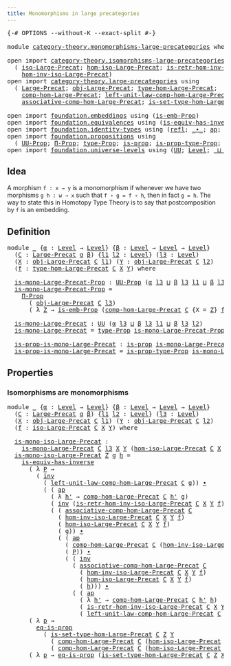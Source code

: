 ```yaml
---
title: Monomorphisms in large precategories
---
```


<pre class="Agda"><a id="62" class="Symbol">{-#</a> <a id="66" class="Keyword">OPTIONS</a> <a id="74" class="Pragma">--without-K</a> <a id="86" class="Pragma">--exact-split</a> <a id="100" class="Symbol">#-}</a>

<a id="105" class="Keyword">module</a> <a id="112" href="category-theory.monomorphisms-large-precategories.html" class="Module">category-theory.monomorphisms-large-precategories</a> <a id="162" class="Keyword">where</a>

<a id="169" class="Keyword">open</a> <a id="174" class="Keyword">import</a> <a id="181" href="category-theory.isomorphisms-large-precategories.html" class="Module">category-theory.isomorphisms-large-precategories</a> <a id="230" class="Keyword">using</a>
  <a id="238" class="Symbol">(</a> <a id="240" href="category-theory.isomorphisms-large-precategories.html#1884" class="Function">iso-Large-Precat</a><a id="256" class="Symbol">;</a> <a id="258" href="category-theory.isomorphisms-large-precategories.html#2030" class="Function">hom-iso-Large-Precat</a><a id="278" class="Symbol">;</a> <a id="280" href="category-theory.isomorphisms-large-precategories.html#2657" class="Function">is-retr-hom-inv-iso-Large-Precat</a><a id="312" class="Symbol">;</a>
    <a id="318" href="category-theory.isomorphisms-large-precategories.html#2285" class="Function">hom-inv-iso-Large-Precat</a><a id="342" class="Symbol">)</a>
<a id="344" class="Keyword">open</a> <a id="349" class="Keyword">import</a> <a id="356" href="category-theory.large-precategories.html" class="Module">category-theory.large-precategories</a> <a id="392" class="Keyword">using</a>
  <a id="400" class="Symbol">(</a> <a id="402" href="category-theory.large-precategories.html#668" class="Record">Large-Precat</a><a id="414" class="Symbol">;</a> <a id="416" href="category-theory.large-precategories.html#786" class="Field">obj-Large-Precat</a><a id="432" class="Symbol">;</a> <a id="434" href="category-theory.large-precategories.html#2377" class="Function">type-hom-Large-Precat</a><a id="455" class="Symbol">;</a>
    <a id="461" href="category-theory.large-precategories.html#952" class="Field">comp-hom-Large-Precat</a><a id="482" class="Symbol">;</a> <a id="484" href="category-theory.large-precategories.html#1746" class="Field">left-unit-law-comp-hom-Large-Precat</a><a id="519" class="Symbol">;</a>
    <a id="525" href="category-theory.large-precategories.html#1308" class="Field">associative-comp-hom-Large-Precat</a><a id="558" class="Symbol">;</a> <a id="560" href="category-theory.large-precategories.html#2477" class="Function">is-set-type-hom-Large-Precat</a><a id="588" class="Symbol">)</a>

<a id="591" class="Keyword">open</a> <a id="596" class="Keyword">import</a> <a id="603" href="foundation.embeddings.html" class="Module">foundation.embeddings</a> <a id="625" class="Keyword">using</a> <a id="631" class="Symbol">(</a><a id="632" href="foundation.embeddings.html#1958" class="Function">is-emb-Prop</a><a id="643" class="Symbol">)</a>
<a id="645" class="Keyword">open</a> <a id="650" class="Keyword">import</a> <a id="657" href="foundation.equivalences.html" class="Module">foundation.equivalences</a> <a id="681" class="Keyword">using</a> <a id="687" class="Symbol">(</a><a id="688" href="foundation-core.equivalences.html#3013" class="Function">is-equiv-has-inverse</a><a id="708" class="Symbol">)</a>
<a id="710" class="Keyword">open</a> <a id="715" class="Keyword">import</a> <a id="722" href="foundation.identity-types.html" class="Module">foundation.identity-types</a> <a id="748" class="Keyword">using</a> <a id="754" class="Symbol">(</a><a id="755" href="foundation-core.identity-types.html#1820" class="InductiveConstructor">refl</a><a id="759" class="Symbol">;</a> <a id="761" href="foundation-core.identity-types.html#2425" class="Function Operator">_∙_</a><a id="764" class="Symbol">;</a> <a id="766" href="foundation-core.identity-types.html#4003" class="Function">ap</a><a id="768" class="Symbol">;</a> <a id="770" href="foundation-core.identity-types.html#2729" class="Function">inv</a><a id="773" class="Symbol">)</a>
<a id="775" class="Keyword">open</a> <a id="780" class="Keyword">import</a> <a id="787" href="foundation.propositions.html" class="Module">foundation.propositions</a> <a id="811" class="Keyword">using</a>
  <a id="819" class="Symbol">(</a> <a id="821" href="foundation-core.propositions.html#1393" class="Function">UU-Prop</a><a id="828" class="Symbol">;</a> <a id="830" href="foundation-core.propositions.html#6694" class="Function">Π-Prop</a><a id="836" class="Symbol">;</a> <a id="838" href="foundation-core.propositions.html#1495" class="Function">type-Prop</a><a id="847" class="Symbol">;</a> <a id="849" href="foundation-core.propositions.html#1309" class="Function">is-prop</a><a id="856" class="Symbol">;</a> <a id="858" href="foundation-core.propositions.html#1562" class="Function">is-prop-type-Prop</a><a id="875" class="Symbol">;</a> <a id="877" href="foundation-core.propositions.html#2719" class="Function">eq-is-prop</a><a id="887" class="Symbol">)</a>
<a id="889" class="Keyword">open</a> <a id="894" class="Keyword">import</a> <a id="901" href="foundation.universe-levels.html" class="Module">foundation.universe-levels</a> <a id="928" class="Keyword">using</a> <a id="934" class="Symbol">(</a><a id="935" href="foundation-core.universe-levels.html#235" class="Primitive">UU</a><a id="937" class="Symbol">;</a> <a id="939" href="Agda.Primitive.html#597" class="Postulate">Level</a><a id="944" class="Symbol">;</a> <a id="946" href="Agda.Primitive.html#810" class="Primitive Operator">_⊔_</a><a id="949" class="Symbol">)</a>
</pre>
## Idea

A morphism `f : x → y` is a monomorphism if whenever we have two morphisms `g h : w → x` such that `f ∘ g = f ∘ h`, then in fact `g = h`. The way to state this in Homotopy Type Theory is to say that postcomposition by `f` is an embedding.

## Definition

<pre class="Agda"><a id="1228" class="Keyword">module</a> <a id="1235" href="category-theory.monomorphisms-large-precategories.html#1235" class="Module">_</a> <a id="1237" class="Symbol">{</a><a id="1238" href="category-theory.monomorphisms-large-precategories.html#1238" class="Bound">α</a> <a id="1240" class="Symbol">:</a> <a id="1242" href="Agda.Primitive.html#597" class="Postulate">Level</a> <a id="1248" class="Symbol">→</a> <a id="1250" href="Agda.Primitive.html#597" class="Postulate">Level</a><a id="1255" class="Symbol">}</a> <a id="1257" class="Symbol">{</a><a id="1258" href="category-theory.monomorphisms-large-precategories.html#1258" class="Bound">β</a> <a id="1260" class="Symbol">:</a> <a id="1262" href="Agda.Primitive.html#597" class="Postulate">Level</a> <a id="1268" class="Symbol">→</a> <a id="1270" href="Agda.Primitive.html#597" class="Postulate">Level</a> <a id="1276" class="Symbol">→</a> <a id="1278" href="Agda.Primitive.html#597" class="Postulate">Level</a><a id="1283" class="Symbol">}</a>
  <a id="1287" class="Symbol">(</a><a id="1288" href="category-theory.monomorphisms-large-precategories.html#1288" class="Bound">C</a> <a id="1290" class="Symbol">:</a> <a id="1292" href="category-theory.large-precategories.html#668" class="Record">Large-Precat</a> <a id="1305" href="category-theory.monomorphisms-large-precategories.html#1238" class="Bound">α</a> <a id="1307" href="category-theory.monomorphisms-large-precategories.html#1258" class="Bound">β</a><a id="1308" class="Symbol">)</a> <a id="1310" class="Symbol">{</a><a id="1311" href="category-theory.monomorphisms-large-precategories.html#1311" class="Bound">l1</a> <a id="1314" href="category-theory.monomorphisms-large-precategories.html#1314" class="Bound">l2</a> <a id="1317" class="Symbol">:</a> <a id="1319" href="Agda.Primitive.html#597" class="Postulate">Level</a><a id="1324" class="Symbol">}</a> <a id="1326" class="Symbol">(</a><a id="1327" href="category-theory.monomorphisms-large-precategories.html#1327" class="Bound">l3</a> <a id="1330" class="Symbol">:</a> <a id="1332" href="Agda.Primitive.html#597" class="Postulate">Level</a><a id="1337" class="Symbol">)</a>
  <a id="1341" class="Symbol">(</a><a id="1342" href="category-theory.monomorphisms-large-precategories.html#1342" class="Bound">X</a> <a id="1344" class="Symbol">:</a> <a id="1346" href="category-theory.large-precategories.html#786" class="Field">obj-Large-Precat</a> <a id="1363" href="category-theory.monomorphisms-large-precategories.html#1288" class="Bound">C</a> <a id="1365" href="category-theory.monomorphisms-large-precategories.html#1311" class="Bound">l1</a><a id="1367" class="Symbol">)</a> <a id="1369" class="Symbol">(</a><a id="1370" href="category-theory.monomorphisms-large-precategories.html#1370" class="Bound">Y</a> <a id="1372" class="Symbol">:</a> <a id="1374" href="category-theory.large-precategories.html#786" class="Field">obj-Large-Precat</a> <a id="1391" href="category-theory.monomorphisms-large-precategories.html#1288" class="Bound">C</a> <a id="1393" href="category-theory.monomorphisms-large-precategories.html#1314" class="Bound">l2</a><a id="1395" class="Symbol">)</a>
  <a id="1399" class="Symbol">(</a><a id="1400" href="category-theory.monomorphisms-large-precategories.html#1400" class="Bound">f</a> <a id="1402" class="Symbol">:</a> <a id="1404" href="category-theory.large-precategories.html#2377" class="Function">type-hom-Large-Precat</a> <a id="1426" href="category-theory.monomorphisms-large-precategories.html#1288" class="Bound">C</a> <a id="1428" href="category-theory.monomorphisms-large-precategories.html#1342" class="Bound">X</a> <a id="1430" href="category-theory.monomorphisms-large-precategories.html#1370" class="Bound">Y</a><a id="1431" class="Symbol">)</a> <a id="1433" class="Keyword">where</a>

  <a id="1442" href="category-theory.monomorphisms-large-precategories.html#1442" class="Function">is-mono-Large-Precat-Prop</a> <a id="1468" class="Symbol">:</a> <a id="1470" href="foundation-core.propositions.html#1393" class="Function">UU-Prop</a> <a id="1478" class="Symbol">(</a><a id="1479" href="category-theory.monomorphisms-large-precategories.html#1238" class="Bound">α</a> <a id="1481" href="category-theory.monomorphisms-large-precategories.html#1327" class="Bound">l3</a> <a id="1484" href="Agda.Primitive.html#810" class="Primitive Operator">⊔</a> <a id="1486" href="category-theory.monomorphisms-large-precategories.html#1258" class="Bound">β</a> <a id="1488" href="category-theory.monomorphisms-large-precategories.html#1327" class="Bound">l3</a> <a id="1491" href="category-theory.monomorphisms-large-precategories.html#1311" class="Bound">l1</a> <a id="1494" href="Agda.Primitive.html#810" class="Primitive Operator">⊔</a> <a id="1496" href="category-theory.monomorphisms-large-precategories.html#1258" class="Bound">β</a> <a id="1498" href="category-theory.monomorphisms-large-precategories.html#1327" class="Bound">l3</a> <a id="1501" href="category-theory.monomorphisms-large-precategories.html#1314" class="Bound">l2</a><a id="1503" class="Symbol">)</a>
  <a id="1507" href="category-theory.monomorphisms-large-precategories.html#1442" class="Function">is-mono-Large-Precat-Prop</a> <a id="1533" class="Symbol">=</a>
    <a id="1539" href="foundation-core.propositions.html#6694" class="Function">Π-Prop</a>
      <a id="1552" class="Symbol">(</a> <a id="1554" href="category-theory.large-precategories.html#786" class="Field">obj-Large-Precat</a> <a id="1571" href="category-theory.monomorphisms-large-precategories.html#1288" class="Bound">C</a> <a id="1573" href="category-theory.monomorphisms-large-precategories.html#1327" class="Bound">l3</a><a id="1575" class="Symbol">)</a>
      <a id="1583" class="Symbol">(</a> <a id="1585" class="Symbol">λ</a> <a id="1587" href="category-theory.monomorphisms-large-precategories.html#1587" class="Bound">Z</a> <a id="1589" class="Symbol">→</a> <a id="1591" href="foundation.embeddings.html#1958" class="Function">is-emb-Prop</a> <a id="1603" class="Symbol">(</a><a id="1604" href="category-theory.large-precategories.html#952" class="Field">comp-hom-Large-Precat</a> <a id="1626" href="category-theory.monomorphisms-large-precategories.html#1288" class="Bound">C</a> <a id="1628" class="Symbol">{</a><a id="1629" class="Argument">X</a> <a id="1631" class="Symbol">=</a> <a id="1633" href="category-theory.monomorphisms-large-precategories.html#1587" class="Bound">Z</a><a id="1634" class="Symbol">}</a> <a id="1636" href="category-theory.monomorphisms-large-precategories.html#1400" class="Bound">f</a><a id="1637" class="Symbol">))</a>

  <a id="1643" href="category-theory.monomorphisms-large-precategories.html#1643" class="Function">is-mono-Large-Precat</a> <a id="1664" class="Symbol">:</a> <a id="1666" href="foundation-core.universe-levels.html#235" class="Primitive">UU</a> <a id="1669" class="Symbol">(</a><a id="1670" href="category-theory.monomorphisms-large-precategories.html#1238" class="Bound">α</a> <a id="1672" href="category-theory.monomorphisms-large-precategories.html#1327" class="Bound">l3</a> <a id="1675" href="Agda.Primitive.html#810" class="Primitive Operator">⊔</a> <a id="1677" href="category-theory.monomorphisms-large-precategories.html#1258" class="Bound">β</a> <a id="1679" href="category-theory.monomorphisms-large-precategories.html#1327" class="Bound">l3</a> <a id="1682" href="category-theory.monomorphisms-large-precategories.html#1311" class="Bound">l1</a> <a id="1685" href="Agda.Primitive.html#810" class="Primitive Operator">⊔</a> <a id="1687" href="category-theory.monomorphisms-large-precategories.html#1258" class="Bound">β</a> <a id="1689" href="category-theory.monomorphisms-large-precategories.html#1327" class="Bound">l3</a> <a id="1692" href="category-theory.monomorphisms-large-precategories.html#1314" class="Bound">l2</a><a id="1694" class="Symbol">)</a>
  <a id="1698" href="category-theory.monomorphisms-large-precategories.html#1643" class="Function">is-mono-Large-Precat</a> <a id="1719" class="Symbol">=</a> <a id="1721" href="foundation-core.propositions.html#1495" class="Function">type-Prop</a> <a id="1731" href="category-theory.monomorphisms-large-precategories.html#1442" class="Function">is-mono-Large-Precat-Prop</a>

  <a id="1760" href="category-theory.monomorphisms-large-precategories.html#1760" class="Function">is-prop-is-mono-Large-Precat</a> <a id="1789" class="Symbol">:</a> <a id="1791" href="foundation-core.propositions.html#1309" class="Function">is-prop</a> <a id="1799" href="category-theory.monomorphisms-large-precategories.html#1643" class="Function">is-mono-Large-Precat</a>
  <a id="1822" href="category-theory.monomorphisms-large-precategories.html#1760" class="Function">is-prop-is-mono-Large-Precat</a> <a id="1851" class="Symbol">=</a> <a id="1853" href="foundation-core.propositions.html#1562" class="Function">is-prop-type-Prop</a> <a id="1871" href="category-theory.monomorphisms-large-precategories.html#1442" class="Function">is-mono-Large-Precat-Prop</a>
</pre>
## Properties

### Isomorphisms are monomorphisms

<pre class="Agda"><a id="1961" class="Keyword">module</a> <a id="1968" href="category-theory.monomorphisms-large-precategories.html#1968" class="Module">_</a> <a id="1970" class="Symbol">{</a><a id="1971" href="category-theory.monomorphisms-large-precategories.html#1971" class="Bound">α</a> <a id="1973" class="Symbol">:</a> <a id="1975" href="Agda.Primitive.html#597" class="Postulate">Level</a> <a id="1981" class="Symbol">→</a> <a id="1983" href="Agda.Primitive.html#597" class="Postulate">Level</a><a id="1988" class="Symbol">}</a> <a id="1990" class="Symbol">{</a><a id="1991" href="category-theory.monomorphisms-large-precategories.html#1991" class="Bound">β</a> <a id="1993" class="Symbol">:</a> <a id="1995" href="Agda.Primitive.html#597" class="Postulate">Level</a> <a id="2001" class="Symbol">→</a> <a id="2003" href="Agda.Primitive.html#597" class="Postulate">Level</a> <a id="2009" class="Symbol">→</a> <a id="2011" href="Agda.Primitive.html#597" class="Postulate">Level</a><a id="2016" class="Symbol">}</a>
  <a id="2020" class="Symbol">(</a><a id="2021" href="category-theory.monomorphisms-large-precategories.html#2021" class="Bound">C</a> <a id="2023" class="Symbol">:</a> <a id="2025" href="category-theory.large-precategories.html#668" class="Record">Large-Precat</a> <a id="2038" href="category-theory.monomorphisms-large-precategories.html#1971" class="Bound">α</a> <a id="2040" href="category-theory.monomorphisms-large-precategories.html#1991" class="Bound">β</a><a id="2041" class="Symbol">)</a> <a id="2043" class="Symbol">{</a><a id="2044" href="category-theory.monomorphisms-large-precategories.html#2044" class="Bound">l1</a> <a id="2047" href="category-theory.monomorphisms-large-precategories.html#2047" class="Bound">l2</a> <a id="2050" class="Symbol">:</a> <a id="2052" href="Agda.Primitive.html#597" class="Postulate">Level</a><a id="2057" class="Symbol">}</a> <a id="2059" class="Symbol">(</a><a id="2060" href="category-theory.monomorphisms-large-precategories.html#2060" class="Bound">l3</a> <a id="2063" class="Symbol">:</a> <a id="2065" href="Agda.Primitive.html#597" class="Postulate">Level</a><a id="2070" class="Symbol">)</a>
  <a id="2074" class="Symbol">(</a><a id="2075" href="category-theory.monomorphisms-large-precategories.html#2075" class="Bound">X</a> <a id="2077" class="Symbol">:</a> <a id="2079" href="category-theory.large-precategories.html#786" class="Field">obj-Large-Precat</a> <a id="2096" href="category-theory.monomorphisms-large-precategories.html#2021" class="Bound">C</a> <a id="2098" href="category-theory.monomorphisms-large-precategories.html#2044" class="Bound">l1</a><a id="2100" class="Symbol">)</a> <a id="2102" class="Symbol">(</a><a id="2103" href="category-theory.monomorphisms-large-precategories.html#2103" class="Bound">Y</a> <a id="2105" class="Symbol">:</a> <a id="2107" href="category-theory.large-precategories.html#786" class="Field">obj-Large-Precat</a> <a id="2124" href="category-theory.monomorphisms-large-precategories.html#2021" class="Bound">C</a> <a id="2126" href="category-theory.monomorphisms-large-precategories.html#2047" class="Bound">l2</a><a id="2128" class="Symbol">)</a>
  <a id="2132" class="Symbol">(</a><a id="2133" href="category-theory.monomorphisms-large-precategories.html#2133" class="Bound">f</a> <a id="2135" class="Symbol">:</a> <a id="2137" href="category-theory.isomorphisms-large-precategories.html#1884" class="Function">iso-Large-Precat</a> <a id="2154" href="category-theory.monomorphisms-large-precategories.html#2021" class="Bound">C</a> <a id="2156" href="category-theory.monomorphisms-large-precategories.html#2075" class="Bound">X</a> <a id="2158" href="category-theory.monomorphisms-large-precategories.html#2103" class="Bound">Y</a><a id="2159" class="Symbol">)</a> <a id="2161" class="Keyword">where</a>

  <a id="2170" href="category-theory.monomorphisms-large-precategories.html#2170" class="Function">is-mono-iso-Large-Precat</a> <a id="2195" class="Symbol">:</a>
    <a id="2201" href="category-theory.monomorphisms-large-precategories.html#1643" class="Function">is-mono-Large-Precat</a> <a id="2222" href="category-theory.monomorphisms-large-precategories.html#2021" class="Bound">C</a> <a id="2224" href="category-theory.monomorphisms-large-precategories.html#2060" class="Bound">l3</a> <a id="2227" href="category-theory.monomorphisms-large-precategories.html#2075" class="Bound">X</a> <a id="2229" href="category-theory.monomorphisms-large-precategories.html#2103" class="Bound">Y</a> <a id="2231" class="Symbol">(</a><a id="2232" href="category-theory.isomorphisms-large-precategories.html#2030" class="Function">hom-iso-Large-Precat</a> <a id="2253" href="category-theory.monomorphisms-large-precategories.html#2021" class="Bound">C</a> <a id="2255" href="category-theory.monomorphisms-large-precategories.html#2075" class="Bound">X</a> <a id="2257" href="category-theory.monomorphisms-large-precategories.html#2103" class="Bound">Y</a> <a id="2259" href="category-theory.monomorphisms-large-precategories.html#2133" class="Bound">f</a><a id="2260" class="Symbol">)</a>
  <a id="2264" href="category-theory.monomorphisms-large-precategories.html#2170" class="Function">is-mono-iso-Large-Precat</a> <a id="2289" href="category-theory.monomorphisms-large-precategories.html#2289" class="Bound">Z</a> <a id="2291" href="category-theory.monomorphisms-large-precategories.html#2291" class="Bound">g</a> <a id="2293" href="category-theory.monomorphisms-large-precategories.html#2293" class="Bound">h</a> <a id="2295" class="Symbol">=</a>
    <a id="2301" href="foundation-core.equivalences.html#3013" class="Function">is-equiv-has-inverse</a>
      <a id="2328" class="Symbol">(</a> <a id="2330" class="Symbol">λ</a> <a id="2332" href="category-theory.monomorphisms-large-precategories.html#2332" class="Bound">P</a> <a id="2334" class="Symbol">→</a>
        <a id="2344" class="Symbol">(</a> <a id="2346" href="foundation-core.identity-types.html#2729" class="Function">inv</a>
          <a id="2360" class="Symbol">(</a> <a id="2362" href="category-theory.large-precategories.html#1746" class="Field">left-unit-law-comp-hom-Large-Precat</a> <a id="2398" href="category-theory.monomorphisms-large-precategories.html#2021" class="Bound">C</a> <a id="2400" href="category-theory.monomorphisms-large-precategories.html#2291" class="Bound">g</a><a id="2401" class="Symbol">))</a> <a id="2404" href="foundation-core.identity-types.html#2425" class="Function Operator">∙</a>
          <a id="2416" class="Symbol">(</a> <a id="2418" class="Symbol">(</a> <a id="2420" href="foundation-core.identity-types.html#4003" class="Function">ap</a>
            <a id="2435" class="Symbol">(</a> <a id="2437" class="Symbol">λ</a> <a id="2439" href="category-theory.monomorphisms-large-precategories.html#2439" class="Bound">h&#39;</a> <a id="2442" class="Symbol">→</a> <a id="2444" href="category-theory.large-precategories.html#952" class="Field">comp-hom-Large-Precat</a> <a id="2466" href="category-theory.monomorphisms-large-precategories.html#2021" class="Bound">C</a> <a id="2468" href="category-theory.monomorphisms-large-precategories.html#2439" class="Bound">h&#39;</a> <a id="2471" href="category-theory.monomorphisms-large-precategories.html#2291" class="Bound">g</a><a id="2472" class="Symbol">)</a>
            <a id="2486" class="Symbol">(</a> <a id="2488" href="foundation-core.identity-types.html#2729" class="Function">inv</a> <a id="2492" class="Symbol">(</a><a id="2493" href="category-theory.isomorphisms-large-precategories.html#2657" class="Function">is-retr-hom-inv-iso-Large-Precat</a> <a id="2526" href="category-theory.monomorphisms-large-precategories.html#2021" class="Bound">C</a> <a id="2528" href="category-theory.monomorphisms-large-precategories.html#2075" class="Bound">X</a> <a id="2530" href="category-theory.monomorphisms-large-precategories.html#2103" class="Bound">Y</a> <a id="2532" href="category-theory.monomorphisms-large-precategories.html#2133" class="Bound">f</a><a id="2533" class="Symbol">)))</a> <a id="2537" href="foundation-core.identity-types.html#2425" class="Function Operator">∙</a>
            <a id="2551" class="Symbol">(</a> <a id="2553" class="Symbol">(</a> <a id="2555" href="category-theory.large-precategories.html#1308" class="Field">associative-comp-hom-Large-Precat</a> <a id="2589" href="category-theory.monomorphisms-large-precategories.html#2021" class="Bound">C</a>
              <a id="2605" class="Symbol">(</a> <a id="2607" href="category-theory.isomorphisms-large-precategories.html#2285" class="Function">hom-inv-iso-Large-Precat</a> <a id="2632" href="category-theory.monomorphisms-large-precategories.html#2021" class="Bound">C</a> <a id="2634" href="category-theory.monomorphisms-large-precategories.html#2075" class="Bound">X</a> <a id="2636" href="category-theory.monomorphisms-large-precategories.html#2103" class="Bound">Y</a> <a id="2638" href="category-theory.monomorphisms-large-precategories.html#2133" class="Bound">f</a><a id="2639" class="Symbol">)</a>
              <a id="2655" class="Symbol">(</a> <a id="2657" href="category-theory.isomorphisms-large-precategories.html#2030" class="Function">hom-iso-Large-Precat</a> <a id="2678" href="category-theory.monomorphisms-large-precategories.html#2021" class="Bound">C</a> <a id="2680" href="category-theory.monomorphisms-large-precategories.html#2075" class="Bound">X</a> <a id="2682" href="category-theory.monomorphisms-large-precategories.html#2103" class="Bound">Y</a> <a id="2684" href="category-theory.monomorphisms-large-precategories.html#2133" class="Bound">f</a><a id="2685" class="Symbol">)</a>
              <a id="2701" class="Symbol">(</a> <a id="2703" href="category-theory.monomorphisms-large-precategories.html#2291" class="Bound">g</a><a id="2704" class="Symbol">))</a> <a id="2707" href="foundation-core.identity-types.html#2425" class="Function Operator">∙</a>
              <a id="2723" class="Symbol">(</a> <a id="2725" class="Symbol">(</a> <a id="2727" href="foundation-core.identity-types.html#4003" class="Function">ap</a>
                <a id="2746" class="Symbol">(</a> <a id="2748" href="category-theory.large-precategories.html#952" class="Field">comp-hom-Large-Precat</a> <a id="2770" href="category-theory.monomorphisms-large-precategories.html#2021" class="Bound">C</a> <a id="2772" class="Symbol">(</a><a id="2773" href="category-theory.isomorphisms-large-precategories.html#2285" class="Function">hom-inv-iso-Large-Precat</a> <a id="2798" href="category-theory.monomorphisms-large-precategories.html#2021" class="Bound">C</a> <a id="2800" href="category-theory.monomorphisms-large-precategories.html#2075" class="Bound">X</a> <a id="2802" href="category-theory.monomorphisms-large-precategories.html#2103" class="Bound">Y</a> <a id="2804" href="category-theory.monomorphisms-large-precategories.html#2133" class="Bound">f</a><a id="2805" class="Symbol">))</a>
                <a id="2824" class="Symbol">(</a> <a id="2826" href="category-theory.monomorphisms-large-precategories.html#2332" class="Bound">P</a><a id="2827" class="Symbol">))</a> <a id="2830" href="foundation-core.identity-types.html#2425" class="Function Operator">∙</a>
                <a id="2848" class="Symbol">(</a> <a id="2850" class="Symbol">(</a> <a id="2852" href="foundation-core.identity-types.html#2729" class="Function">inv</a>
                  <a id="2874" class="Symbol">(</a> <a id="2876" href="category-theory.large-precategories.html#1308" class="Field">associative-comp-hom-Large-Precat</a> <a id="2910" href="category-theory.monomorphisms-large-precategories.html#2021" class="Bound">C</a>
                    <a id="2932" class="Symbol">(</a> <a id="2934" href="category-theory.isomorphisms-large-precategories.html#2285" class="Function">hom-inv-iso-Large-Precat</a> <a id="2959" href="category-theory.monomorphisms-large-precategories.html#2021" class="Bound">C</a> <a id="2961" href="category-theory.monomorphisms-large-precategories.html#2075" class="Bound">X</a> <a id="2963" href="category-theory.monomorphisms-large-precategories.html#2103" class="Bound">Y</a> <a id="2965" href="category-theory.monomorphisms-large-precategories.html#2133" class="Bound">f</a><a id="2966" class="Symbol">)</a>
                    <a id="2988" class="Symbol">(</a> <a id="2990" href="category-theory.isomorphisms-large-precategories.html#2030" class="Function">hom-iso-Large-Precat</a> <a id="3011" href="category-theory.monomorphisms-large-precategories.html#2021" class="Bound">C</a> <a id="3013" href="category-theory.monomorphisms-large-precategories.html#2075" class="Bound">X</a> <a id="3015" href="category-theory.monomorphisms-large-precategories.html#2103" class="Bound">Y</a> <a id="3017" href="category-theory.monomorphisms-large-precategories.html#2133" class="Bound">f</a><a id="3018" class="Symbol">)</a>
                    <a id="3040" class="Symbol">(</a> <a id="3042" href="category-theory.monomorphisms-large-precategories.html#2293" class="Bound">h</a><a id="3043" class="Symbol">)))</a> <a id="3047" href="foundation-core.identity-types.html#2425" class="Function Operator">∙</a>
                  <a id="3067" class="Symbol">(</a> <a id="3069" class="Symbol">(</a> <a id="3071" href="foundation-core.identity-types.html#4003" class="Function">ap</a>
                    <a id="3094" class="Symbol">(</a> <a id="3096" class="Symbol">λ</a> <a id="3098" href="category-theory.monomorphisms-large-precategories.html#3098" class="Bound">h&#39;</a> <a id="3101" class="Symbol">→</a> <a id="3103" href="category-theory.large-precategories.html#952" class="Field">comp-hom-Large-Precat</a> <a id="3125" href="category-theory.monomorphisms-large-precategories.html#2021" class="Bound">C</a> <a id="3127" href="category-theory.monomorphisms-large-precategories.html#3098" class="Bound">h&#39;</a> <a id="3130" href="category-theory.monomorphisms-large-precategories.html#2293" class="Bound">h</a><a id="3131" class="Symbol">)</a>
                    <a id="3153" class="Symbol">(</a> <a id="3155" href="category-theory.isomorphisms-large-precategories.html#2657" class="Function">is-retr-hom-inv-iso-Large-Precat</a> <a id="3188" href="category-theory.monomorphisms-large-precategories.html#2021" class="Bound">C</a> <a id="3190" href="category-theory.monomorphisms-large-precategories.html#2075" class="Bound">X</a> <a id="3192" href="category-theory.monomorphisms-large-precategories.html#2103" class="Bound">Y</a> <a id="3194" href="category-theory.monomorphisms-large-precategories.html#2133" class="Bound">f</a><a id="3195" class="Symbol">))</a> <a id="3198" href="foundation-core.identity-types.html#2425" class="Function Operator">∙</a>
                    <a id="3220" class="Symbol">(</a> <a id="3222" href="category-theory.large-precategories.html#1746" class="Field">left-unit-law-comp-hom-Large-Precat</a> <a id="3258" href="category-theory.monomorphisms-large-precategories.html#2021" class="Bound">C</a> <a id="3260" href="category-theory.monomorphisms-large-precategories.html#2293" class="Bound">h</a><a id="3261" class="Symbol">)))))))</a>
      <a id="3275" class="Symbol">(</a> <a id="3277" class="Symbol">λ</a> <a id="3279" href="category-theory.monomorphisms-large-precategories.html#3279" class="Bound">p</a> <a id="3281" class="Symbol">→</a>
        <a id="3291" href="foundation-core.propositions.html#2719" class="Function">eq-is-prop</a>
          <a id="3312" class="Symbol">(</a> <a id="3314" href="category-theory.large-precategories.html#2477" class="Function">is-set-type-hom-Large-Precat</a> <a id="3343" href="category-theory.monomorphisms-large-precategories.html#2021" class="Bound">C</a> <a id="3345" href="category-theory.monomorphisms-large-precategories.html#2289" class="Bound">Z</a> <a id="3347" href="category-theory.monomorphisms-large-precategories.html#2103" class="Bound">Y</a>
            <a id="3361" class="Symbol">(</a> <a id="3363" href="category-theory.large-precategories.html#952" class="Field">comp-hom-Large-Precat</a> <a id="3385" href="category-theory.monomorphisms-large-precategories.html#2021" class="Bound">C</a> <a id="3387" class="Symbol">(</a><a id="3388" href="category-theory.isomorphisms-large-precategories.html#2030" class="Function">hom-iso-Large-Precat</a> <a id="3409" href="category-theory.monomorphisms-large-precategories.html#2021" class="Bound">C</a> <a id="3411" href="category-theory.monomorphisms-large-precategories.html#2075" class="Bound">X</a> <a id="3413" href="category-theory.monomorphisms-large-precategories.html#2103" class="Bound">Y</a> <a id="3415" href="category-theory.monomorphisms-large-precategories.html#2133" class="Bound">f</a><a id="3416" class="Symbol">)</a> <a id="3418" href="category-theory.monomorphisms-large-precategories.html#2291" class="Bound">g</a><a id="3419" class="Symbol">)</a>
            <a id="3433" class="Symbol">(</a> <a id="3435" href="category-theory.large-precategories.html#952" class="Field">comp-hom-Large-Precat</a> <a id="3457" href="category-theory.monomorphisms-large-precategories.html#2021" class="Bound">C</a> <a id="3459" class="Symbol">(</a><a id="3460" href="category-theory.isomorphisms-large-precategories.html#2030" class="Function">hom-iso-Large-Precat</a> <a id="3481" href="category-theory.monomorphisms-large-precategories.html#2021" class="Bound">C</a> <a id="3483" href="category-theory.monomorphisms-large-precategories.html#2075" class="Bound">X</a> <a id="3485" href="category-theory.monomorphisms-large-precategories.html#2103" class="Bound">Y</a> <a id="3487" href="category-theory.monomorphisms-large-precategories.html#2133" class="Bound">f</a><a id="3488" class="Symbol">)</a> <a id="3490" href="category-theory.monomorphisms-large-precategories.html#2293" class="Bound">h</a><a id="3491" class="Symbol">)))</a>
      <a id="3501" class="Symbol">(</a> <a id="3503" class="Symbol">λ</a> <a id="3505" href="category-theory.monomorphisms-large-precategories.html#3505" class="Bound">p</a> <a id="3507" class="Symbol">→</a> <a id="3509" href="foundation-core.propositions.html#2719" class="Function">eq-is-prop</a> <a id="3520" class="Symbol">(</a><a id="3521" href="category-theory.large-precategories.html#2477" class="Function">is-set-type-hom-Large-Precat</a> <a id="3550" href="category-theory.monomorphisms-large-precategories.html#2021" class="Bound">C</a> <a id="3552" href="category-theory.monomorphisms-large-precategories.html#2289" class="Bound">Z</a> <a id="3554" href="category-theory.monomorphisms-large-precategories.html#2075" class="Bound">X</a> <a id="3556" href="category-theory.monomorphisms-large-precategories.html#2291" class="Bound">g</a> <a id="3558" href="category-theory.monomorphisms-large-precategories.html#2293" class="Bound">h</a><a id="3559" class="Symbol">))</a>
</pre>